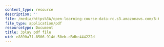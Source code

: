 ```yaml
---
content_type: resource
description: ''
file: /media/https%3A/open-learning-course-data-rc.s3.amazonaws.com/6-046j-design-and-analysis-of-algorithms-spring-2015/e8890a718506914d50ebd3dbc444222d_2g9OSRKJuzM.pdf
file_type: application/pdf
resourcetype: Document
title: 3play pdf file
uid: e8890a71-8506-914d-50eb-d3dbc444222d
---
```

